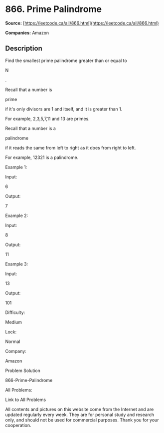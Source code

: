 # 866. Prime Palindrome

**Source:** [https://leetcode.ca/all/866.html](https://leetcode.ca/all/866.html)

**Companies:** Amazon

## Description

Find the smallest prime palindrome greater than or equal to

N

.

Recall that a number is

prime

if it's only divisors are 1 and itself, and
        it is greater than 1.

For example, 2,3,5,7,11 and 13 are primes.

Recall that a number is a

palindrome

if it reads the same from left to right as it
        does from right to left.

For example, 12321 is a palindrome.

Example 1:

Input:

6

Output:

7

Example 2:

Input:

8

Output:

11

Example 3:

Input:

13

Output:

101

Difficulty:

Medium

Lock:

Normal

Company:

Amazon

Problem Solution

866-Prime-Palindrome

All Problems:

Link to All Problems

All contents and pictures on this website come from the Internet and are updated regularly every week. They are for personal study and research only, and should not be used for commercial purposes. Thank you for your cooperation.

